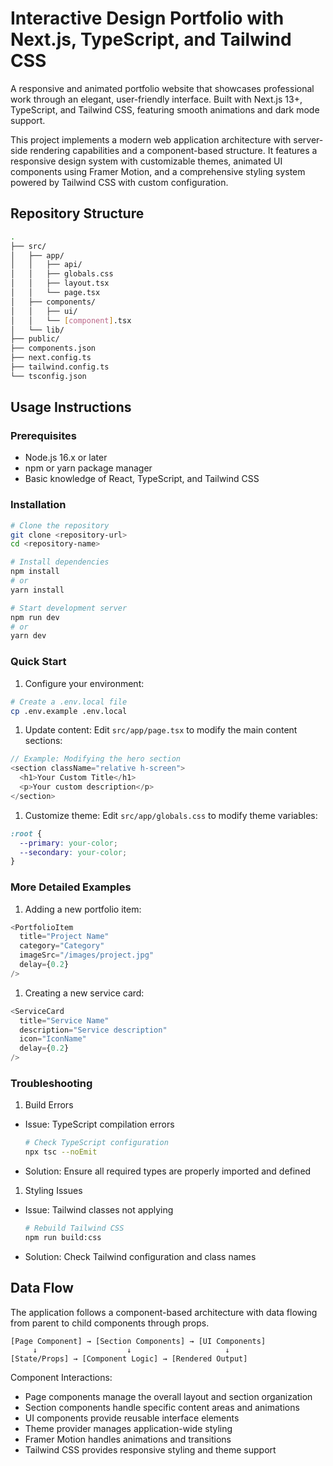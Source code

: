 # Interactive Design Portfolio with Next.js, TypeScript, and Tailwind CSS

A responsive and animated portfolio website that showcases professional work through an elegant, user-friendly interface. Built with Next.js 13+, TypeScript, and Tailwind CSS, featuring smooth animations and dark mode support.

This project implements a modern web application architecture with server-side rendering capabilities and a component-based structure. It features a responsive design system with customizable themes, animated UI components using Framer Motion, and a comprehensive styling system powered by Tailwind CSS with custom configuration.

## Repository Structure

```bash
.
├── src/                          
│   ├── app/                      
│   │   ├── api/                 
│   │   ├── globals.css          
│   │   ├── layout.tsx           
│   │   └── page.tsx             
│   ├── components/              
│   │   ├── ui/                  
│   │   └── [component].tsx      
│   └── lib/                     
├── public/                      
├── components.json              
├── next.config.ts              
├── tailwind.config.ts          
└── tsconfig.json               
```

## Usage Instructions

### Prerequisites

- Node.js 16.x or later
- npm or yarn package manager
- Basic knowledge of React, TypeScript, and Tailwind CSS

### Installation

```bash
# Clone the repository
git clone <repository-url>
cd <repository-name>

# Install dependencies
npm install
# or
yarn install

# Start development server
npm run dev
# or
yarn dev
```

### Quick Start

1. Configure your environment:

```bash
# Create a .env.local file
cp .env.example .env.local
```

1. Update content:
Edit `src/app/page.tsx` to modify the main content sections:

```typescript
// Example: Modifying the hero section
<section className="relative h-screen">
  <h1>Your Custom Title</h1>
  <p>Your custom description</p>
</section>
```

1. Customize theme:
Edit `src/app/globals.css` to modify theme variables:

```css
:root {
  --primary: your-color;
  --secondary: your-color;
}
```

### More Detailed Examples

1. Adding a new portfolio item:

```typescript
<PortfolioItem
  title="Project Name"
  category="Category"
  imageSrc="/images/project.jpg"
  delay={0.2}
/>
```

1. Creating a new service card:

```typescript
<ServiceCard
  title="Service Name"
  description="Service description"
  icon="IconName"
  delay={0.2}
/>
```

### Troubleshooting

1. Build Errors

- Issue: TypeScript compilation errors

  ```bash
  # Check TypeScript configuration
  npx tsc --noEmit
  ```

- Solution: Ensure all required types are properly imported and defined

1. Styling Issues

- Issue: Tailwind classes not applying

  ```bash
  # Rebuild Tailwind CSS
  npm run build:css
  ```

- Solution: Check Tailwind configuration and class names

## Data Flow

The application follows a component-based architecture with data flowing from parent to child components through props.

```ascii
[Page Component] → [Section Components] → [UI Components]
     ↓                    ↓                     ↓
[State/Props] → [Component Logic] → [Rendered Output]
```

Component Interactions:

- Page components manage the overall layout and section organization
- Section components handle specific content areas and animations
- UI components provide reusable interface elements
- Theme provider manages application-wide styling
- Framer Motion handles animations and transitions
- Tailwind CSS provides responsive styling and theme support
